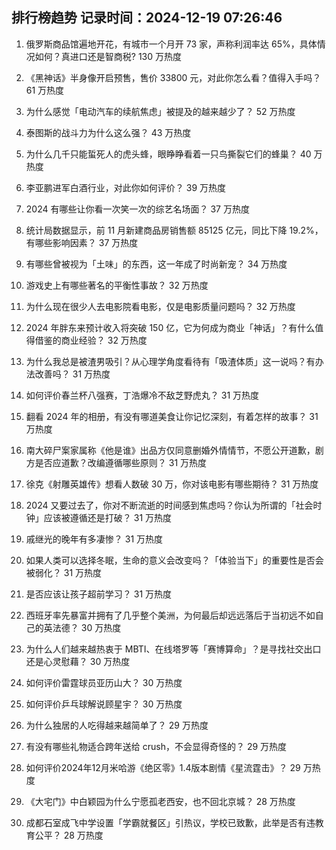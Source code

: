
## 排行榜趋势 记录时间：2024-12-19 07:26:46
  
  1. 俄罗斯商品馆遍地开花，有城市一个月开 73 家，声称利润率达 65%，具体情况如何？真进口还是智商税? 130 万热度
    
  2. 《黑神话》半身像开启预售，售价 33800 元，对此你怎么看？值得入手吗？ 61 万热度
    
  3. 为什么感觉「电动汽车的续航焦虑」被提及的越来越少了？ 52 万热度
    
  4. 泰图斯的战斗力为什么这么强？ 43 万热度
    
  5. 为什么几千只能蜇死人的虎头蜂，眼睁睁看着一只鸟撕裂它们的蜂巢？ 40 万热度
    
  6. 李亚鹏进军白酒行业，对此你如何评价？ 39 万热度
    
  7. 2024 有哪些让你看一次笑一次的综艺名场面？ 37 万热度
    
  8. 统计局数据显示，前 11 月新建商品房销售额 85125 亿元，同比下降 19.2%，有哪些影响因素？ 37 万热度
    
  9. 有哪些曾被视为「土味」的东西，这一年成了时尚新宠？ 34 万热度
    
  10. 游戏史上有哪些著名的平衡性事故？ 32 万热度
    
  11. 为什么现在很少人去电影院看电影，仅是电影质量问题吗？ 32 万热度
    
  12. 2024 年胖东来预计收入将突破 150 亿，它为何成为商业「神话」？有什么值得借鉴的商业经验？ 32 万热度
    
  13. 为什么我总是被渣男吸引？从心理学角度看待有「吸渣体质」这一说吗？有办法改善吗？ 31 万热度
    
  14. 如何评价春兰杯八强赛，丁浩爆冷不敌芝野虎丸？ 31 万热度
    
  15. 翻看 2024 年的相册，有没有哪道美食让你记忆深刻，有着怎样的故事？ 31 万热度
    
  16. 南大碎尸案家属称《他是谁》出品方仅同意删婚外情情节，不愿公开道歉，剧方是否应道歉？改编遵循哪些原则？ 31 万热度
    
  17. 徐克《射雕英雄传》想看人数破 30 万，你对该电影有哪些期待？ 31 万热度
    
  18. 2024 又要过去了，你对不断流逝的时间感到焦虑吗？你认为所谓的「社会时钟」应该被遵循还是打破？ 31 万热度
    
  19. 戚继光的晚年有多凄惨？ 31 万热度
    
  20. 如果人类可以选择冬眠，生命的意义会改变吗？「体验当下」的重要性是否会被弱化？ 31 万热度
    
  21. 是否应该让孩子超前学习？ 31 万热度
    
  22. 西班牙率先暴富并拥有了几乎整个美洲，为何最后却远远落后于当初远不如自己的英法德？ 30 万热度
    
  23. 为什么人们越来越热衷于 MBTI、在线塔罗等「赛博算命」？是寻找社交出口还是心灵慰藉？ 30 万热度
    
  24. 如何评价雷霆球员亚历山大？ 30 万热度
    
  25. 如何评价乒乓球解说顾星宇？ 30 万热度
    
  26. 为什么独居的人吃得越来越简单了？ 29 万热度
    
  27. 有没有哪些礼物适合跨年送给 crush，不会显得奇怪的？ 29 万热度
    
  28. 如何评价2024年12月米哈游《绝区零》1.4版本剧情《星流霆击》？ 29 万热度
    
  29. 《大宅门》中白颖园为什么宁愿孤老西安，也不回北京城？ 28 万热度
    
  30. 成都石室成飞中学设置「学霸就餐区」引热议，学校已致歉，此举是否有违教育公平？ 28 万热度
    